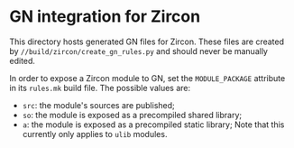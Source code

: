 GN integration for Zircon
=========================

This directory hosts generated GN files for Zircon. These files are created by
`//build/zircon/create_gn_rules.py` and should never be manually edited.

In order to expose a Zircon module to GN, set the `MODULE_PACKAGE` attribute in
its `rules.mk` build file. The possible values are:
 - `src`: the module's sources are published;
 - `so`: the module is exposed as a precompiled shared library;
 - `a`: the module is exposed as a precompiled static library;
Note that this currently only applies to `ulib` modules.
